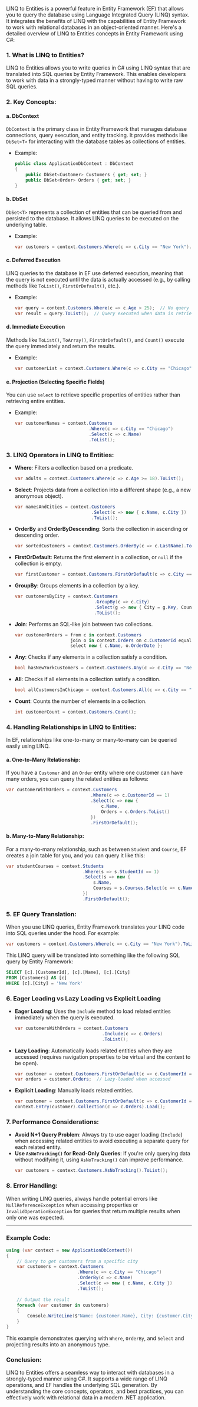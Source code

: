 LINQ to Entities is a powerful feature in Entity Framework (EF) that allows you to query the database using Language Integrated Query (LINQ) syntax. It integrates the benefits of LINQ with the capabilities of Entity Framework to work with relational databases in an object-oriented manner. Here's a detailed overview of LINQ to Entities concepts in Entity Framework using C#:

### 1. **What is LINQ to Entities?**
LINQ to Entities allows you to write queries in C# using LINQ syntax that are translated into SQL queries by Entity Framework. This enables developers to work with data in a strongly-typed manner without having to write raw SQL queries.

### 2. **Key Concepts:**

#### a. **DbContext**
`DbContext` is the primary class in Entity Framework that manages database connections, query execution, and entity tracking. It provides methods like `DbSet<T>` for interacting with the database tables as collections of entities.

- Example:
  ```csharp
  public class ApplicationDbContext : DbContext
  {
      public DbSet<Customer> Customers { get; set; }
      public DbSet<Order> Orders { get; set; }
  }
  ```

#### b. **DbSet<T>**
`DbSet<T>` represents a collection of entities that can be queried from and persisted to the database. It allows LINQ queries to be executed on the underlying table.

- Example:
  ```csharp
  var customers = context.Customers.Where(c => c.City == "New York").ToList();
  ```

#### c. **Deferred Execution**
LINQ queries to the database in EF use deferred execution, meaning that the query is not executed until the data is actually accessed (e.g., by calling methods like `ToList()`, `FirstOrDefault()`, etc.).

- Example:
  ```csharp
  var query = context.Customers.Where(c => c.Age > 25);  // No query executed yet
  var result = query.ToList();  // Query executed when data is retrieved
  ```

#### d. **Immediate Execution**
Methods like `ToList()`, `ToArray()`, `FirstOrDefault()`, and `Count()` execute the query immediately and return the results.

- Example:
  ```csharp
  var customerList = context.Customers.Where(c => c.City == "Chicago").ToList();
  ```

#### e. **Projection (Selecting Specific Fields)**
You can use `select` to retrieve specific properties of entities rather than retrieving entire entities.

- Example:
  ```csharp
  var customerNames = context.Customers
                              .Where(c => c.City == "Chicago")
                              .Select(c => c.Name)
                              .ToList();
  ```

### 3. **LINQ Operators in LINQ to Entities:**

- **Where**: Filters a collection based on a predicate.
  ```csharp
  var adults = context.Customers.Where(c => c.Age >= 18).ToList();
  ```

- **Select**: Projects data from a collection into a different shape (e.g., a new anonymous object).
  ```csharp
  var namesAndCities = context.Customers
                               .Select(c => new { c.Name, c.City })
                               .ToList();
  ```

- **OrderBy** and **OrderByDescending**: Sorts the collection in ascending or descending order.
  ```csharp
  var sortedCustomers = context.Customers.OrderBy(c => c.LastName).ToList();
  ```

- **FirstOrDefault**: Returns the first element in a collection, or `null` if the collection is empty.
  ```csharp
  var firstCustomer = context.Customers.FirstOrDefault(c => c.City == "New York");
  ```

- **GroupBy**: Groups elements in a collection by a key.
  ```csharp
  var customersByCity = context.Customers
                                .GroupBy(c => c.City)
                                .Select(g => new { City = g.Key, Count = g.Count() })
                                .ToList();
  ```

- **Join**: Performs an SQL-like join between two collections.
  ```csharp
  var customerOrders = from c in context.Customers
                       join o in context.Orders on c.CustomerId equals o.CustomerId
                       select new { c.Name, o.OrderDate };
  ```

- **Any**: Checks if any elements in a collection satisfy a condition.
  ```csharp
  bool hasNewYorkCustomers = context.Customers.Any(c => c.City == "New York");
  ```

- **All**: Checks if all elements in a collection satisfy a condition.
  ```csharp
  bool allCustomersInChicago = context.Customers.All(c => c.City == "Chicago");
  ```

- **Count**: Counts the number of elements in a collection.
  ```csharp
  int customerCount = context.Customers.Count();
  ```

### 4. **Handling Relationships in LINQ to Entities:**

In EF, relationships like one-to-many or many-to-many can be queried easily using LINQ.

#### a. **One-to-Many Relationship:**
If you have a `Customer` and an `Order` entity where one customer can have many orders, you can query the related entities as follows:

```csharp
var customerWithOrders = context.Customers
                                .Where(c => c.CustomerId == 1)
                                .Select(c => new {
                                    c.Name,
                                    Orders = c.Orders.ToList()
                                })
                                .FirstOrDefault();
```

#### b. **Many-to-Many Relationship:**
For a many-to-many relationship, such as between `Student` and `Course`, EF creates a join table for you, and you can query it like this:

```csharp
var studentCourses = context.Students
                             .Where(s => s.StudentId == 1)
                             .Select(s => new {
                                 s.Name,
                                 Courses = s.Courses.Select(c => c.Name)
                             })
                             .FirstOrDefault();
```

### 5. **EF Query Translation:**

When you use LINQ queries, Entity Framework translates your LINQ code into SQL queries under the hood. For example:

```csharp
var customers = context.Customers.Where(c => c.City == "New York").ToList();
```

This LINQ query will be translated into something like the following SQL query by Entity Framework:

```sql
SELECT [c].[CustomerId], [c].[Name], [c].[City]
FROM [Customers] AS [c]
WHERE [c].[City] = 'New York'
```

### 6. **Eager Loading vs Lazy Loading vs Explicit Loading**

- **Eager Loading**: Uses the `Include` method to load related entities immediately when the query is executed.
  ```csharp
  var customersWithOrders = context.Customers
                                   .Include(c => c.Orders)
                                   .ToList();
  ```

- **Lazy Loading**: Automatically loads related entities when they are accessed (requires navigation properties to be virtual and the context to be open).
  ```csharp
  var customer = context.Customers.FirstOrDefault(c => c.CustomerId == 1);
  var orders = customer.Orders;  // Lazy-loaded when accessed
  ```

- **Explicit Loading**: Manually loads related entities.
  ```csharp
  var customer = context.Customers.FirstOrDefault(c => c.CustomerId == 1);
  context.Entry(customer).Collection(c => c.Orders).Load();
  ```

### 7. **Performance Considerations:**

- **Avoid N+1 Query Problem**: Always try to use eager loading (`Include`) when accessing related entities to avoid executing a separate query for each related entity.
- **Use `AsNoTracking()` for Read-Only Queries**: If you're only querying data without modifying it, using `AsNoTracking()` can improve performance.
  ```csharp
  var customers = context.Customers.AsNoTracking().ToList();
  ```

### 8. **Error Handling:**
When writing LINQ queries, always handle potential errors like `NullReferenceException` when accessing properties or `InvalidOperationException` for queries that return multiple results when only one was expected.

---

### Example Code:

```csharp
using (var context = new ApplicationDbContext())
{
    // Query to get customers from a specific city
    var customers = context.Customers
                           .Where(c => c.City == "Chicago")
                           .OrderBy(c => c.Name)
                           .Select(c => new { c.Name, c.City })
                           .ToList();
    
    // Output the result
    foreach (var customer in customers)
    {
        Console.WriteLine($"Name: {customer.Name}, City: {customer.City}");
    }
}
```

This example demonstrates querying with `Where`, `OrderBy`, and `Select` and projecting results into an anonymous type.

### Conclusion:
LINQ to Entities offers a seamless way to interact with databases in a strongly-typed manner using C#. It supports a wide range of LINQ operations, and EF handles the underlying SQL generation. By understanding the core concepts, operators, and best practices, you can effectively work with relational data in a modern .NET application.